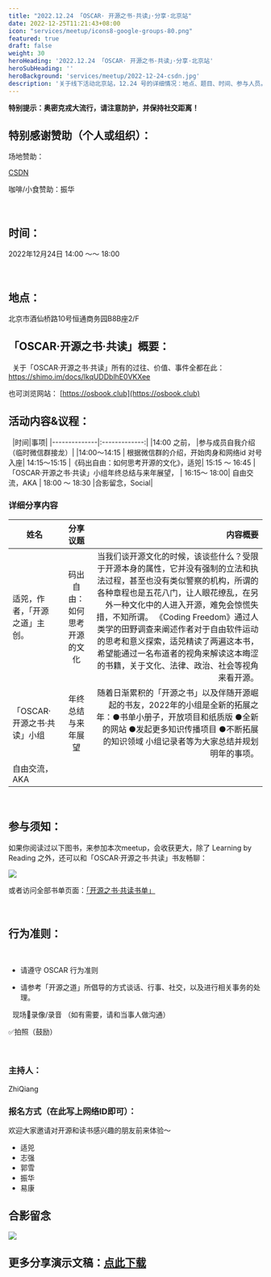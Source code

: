 ```yaml
---
title: "2022.12.24 「OSCAR· 开源之书·共读」·分享·北京站"
date: 2022-12-25T11:21:43+08:00
icon: "services/meetup/icons8-google-groups-80.png"
featured: true
draft: false
weight: 30
heroHeading: '2022.12.24 「OSCAR· 开源之书·共读」·分享·北京站'
heroSubHeading: ''
heroBackground: 'services/meetup/2022-12-24-csdn.jpg'
description: '关于线下活动北京站，12.24 号的详细情况：地点、题目、时间、参与人员。'
---
```


**特别提示：奥密克戎大流行，请注意防护，并保持社交距离！**

## 特别感谢赞助（个人或组织）：

场地赞助：  

[CSDN](https://csdn.net)

咖啡/小食赞助：振华

  
## 时间：

2022年12月24日  14:00 ～～ 18:00 

 
## 地点：

北京市酒仙桥路10号恒通商务园B8B座2/F 


## 「OSCAR·开源之书·共读」概要：
 
关于「OSCAR·开源之书·共读」所有的过往、价值、事件全都在此：
 
https://shimo.im/docs/lkqUDDblhE0VKXee

也可浏览网站： [https://osbook.club](https://osbook.club)


## 活动内容&议程：
 
|时间|事项|
|--------------|:-------------:|
|14:00 之前， |参与成员自我介绍（临时微信群接龙）|
|14:00～14:15 | 根据微信群的介绍，开始肉身和网络id 对号入座|
14:15～15:15 |《码出自由：如何思考开源的文化》，适兕|
15:15 ～ 16:45  |「OSCAR·开源之书·共读」小组年终总结与来年展望， |
16:15～ 18:00| 自由交流，AKA |
18:00 ～ 18:30 |合影留念，Social| 

### 详细分享内容

|姓名	|分享议题	|内容概要|
|--------------|:-------------:|------------:|
|适兕，作者，「开源之道」主创。|	码出自由：如何思考开源的文化	| 当我们谈开源文化的时候，该谈些什么？受限于开源本身的属性，它并没有强制的立法和执法过程，甚至也没有类似警察的机构，所谓的各种章程也是五花八门，让人眼花缭乱，在另外一种文化中的人进入开源，难免会惊慌失措，不知所谓。 《Coding Freedom》通过人类学的田野调查来阐述作者对于自由软件运动的思考和意义探索，适兕精读了两遍这本书，希望能通过一名布道者的视角来解读这本晦涩的书籍，关于文化、法律、政治、社会等视角来看开源。|
|「OSCAR·开源之书·共读」小组	| 年终总结与来年展望	|随着日渐累积的「开源之书」以及伴随开源崛起的书友，2022年的小组是全新的拓展之年：●书单小册子，开放项目和纸质版 ●全新的网站 ●发起更多知识传播项目 ●不断拓展的知识领域 小组记录者等为大家总结并规划明年的事项。|
|自由交流，AKA
 


## 参与须知：

如果你阅读过以下图书，来参加本次meetup，会收获更大，除了 Learning by Reading 之外，还可以和「OSCAR·开源之书·共读」书友畅聊：

![](/images/coding-freedom-face.png)


或者访问全部书单页面：[「开源之书·共读书单」](https://osbook.club/work)


 
## 行为准则：
 
* 请遵守 OSCAR 行为准则

* 请参考「开源之道」所倡导的方式谈话、行事、社交，以及进行相关事务的处理。

 
现场🚫录像/录音 （如有需要，请和当事人做沟通）

✅拍照（鼓励）

 
### 主持人：

ZhiQiang

### 报名方式（在此写上网络ID即可）：

欢迎大家邀请对开源和读书感兴趣的朋友前来体验～ 

* 适兕
* 志强
* 郭雪
* 振华
* 易康

## 合影留念

![](/images/2022-12-24-meetup-photo.jpeg)


## 更多分享演示文稿：[点此下载](https://1drv.ms/u/s!Arg2k_5HJFrbgeVsL5gxxQIMiykMNQ?e=14poNs)

